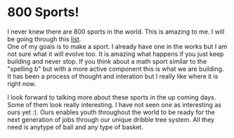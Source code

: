 # 800 Sports!


I never knew there are 800 sports in the world.  This is amazing to me.  I will be going through this [list](https://www.topendsports.com/sport/list/index.htm).  
One of my goals is to make a sport.  I already have one in the works but I am not sure what it will evolve too.  It is amazing what happens if you just keep 
building and never stop.  If you think about a math sport similar to the "spelling b" but with a more active component this is what we are building.  It has been 
a process of thought and interation but I really like where it is right now. 

I look forward to talking more about these sports in the up coming days.  Some of them look really interesting.  I have not seen one as interesting as ours yet :). 
Ours enables youth throughout the world to be ready for the next generation of jobs through our unique dribble tree system.  All they need is anytype of ball and any type 
of basket.
